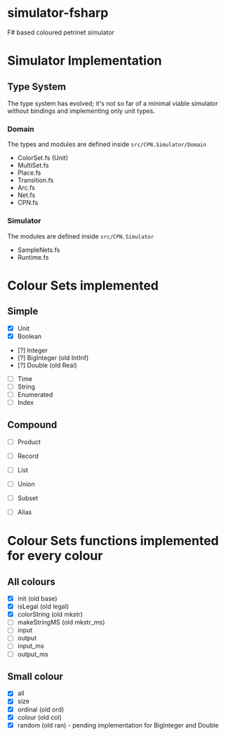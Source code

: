 # simulator-fsharp
F# based coloured petrinet simulator

# Simulator Implementation
## Type System
The type system has evolved; it's not so far of a minimal viable simulator 
without bindings and implementing only unit types. 

### Domain
The types and modules are defined inside `src/CPN.Simulator/Domain`

- ColorSet.fs (Unit)
- MultiSet.fs
- Place.fs
- Transition.fs
- Arc.fs
- Net.fs
- CPN.fs

### Simulator
The modules are defined inside `src/CPN.Simulator`

- SampleNets.fs
- Runtime.fs

# Colour Sets implemented
## Simple
- [x] Unit
- [x] Boolean
- [?] Integer
- [?] BigInteger (old IntInf)
- [?] Double (old Real)
- [ ] Time
- [ ] String
- [ ] Enumerated
- [ ] Index
## Compound
- [ ] Product
- [ ] Record
- [ ] List
- [ ] Union
- [ ] Subset
- [ ] Alias


# Colour Sets functions implemented for every colour
## All colours
- [x] init (old base)
- [x] isLegal (old legal)
- [x] colorString (old mkstr)
- [ ] makeStringMS (old mkstr_ms)
- [ ] input
- [ ] output
- [ ] input_ms
- [ ] output_ms
## Small colour
- [x] all
- [x] size
- [x] ordinal (old ord)
- [x] colour (old col)
- [x] random (old ran) - pending implementation for BigInteger and Double
